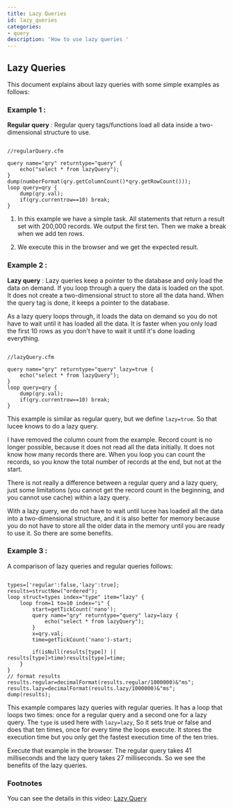 ```yaml
---
title: Lazy Queries
id: lazy_queries
categories:
- query
description: 'How to use lazy queries '
---
```


## Lazy Queries ##

This document explains about lazy queries with some simple examples as follows:

### Example 1 : ###

**Regular query** : Regular query tags/functions load all data inside a two-dimensional structure to use.

```luceescript

//regularQuery.cfm

query name="qry" returntype="query" {
	echo("select * from lazyQuery");
}
dump(numberFormat(qry.getColumnCount()*qry.getRowCount()));
loop query=qry {
	dump(qry.val);
	if(qry.currentrow==10) break;
}
```

1) In this example we have a simple task. All statements that return a result set with 200,000 records. We output the first ten. Then we make a break when we add ten rows.

2) We execute this in the browser and we get the expected result.

### Example 2 : ###

**Lazy query** : Lazy queries keep a pointer to the database and only load the data on demand. If you loop through a query the data is loaded on the spot. It does not create a two-dimensional struct to store all the data hand. When the query tag is done, it keeps a pointer to the database.

As a lazy query loops through, it loads the data on demand so you do not have to wait until it has loaded all the data. It is faster when you only load the first 10 rows as you don't have to wait it until it's done loading everything.

```luceescript

//lazyQuery.cfm

query name="qry" returntype="query" lazy=true {
	echo("select * from lazyQuery");
}
loop query=qry {
	dump(qry.val);
	if(qry.currentrow==10) break;
}

```

This example is similar as regular query, but we define ``lazy=true``. So that lucee knows to do a lazy query.

I have removed the column count from the example. Record count is no longer possible, because it does not read all the data initially. It does not know how many records there are. When you loop you can count the records, so you know the total number of records at the end, but not at the start.

There is not really a difference between a regular query and a lazy query, just some limitations (you cannot get the record count in the beginning, and you cannot use cache) within a lazy query.

With a lazy query, we do not have to wait until lucee has loaded all the data into a two-dimensional structure, and it is also better for memory because you do not have to store all the older data in the memory until you are ready to use it. So there are some benefits.

### Example 3 : ###

A comparison of lazy queries and regular queries follows:

```luceescript

types=['regular':false,'lazy':true];
results=structNew("ordered");
loop struct=types index="type" item="lazy" {
	loop from=1 to=10 index="i" {
		start=getTickCount('nano');
		query name="qry" returntype="query" lazy=lazy {
			echo("select * from lazyQuery");
		}
		x=qry.val;
		time=getTickCount('nano')-start;
		
		if(isNull(results[type]) || results[type]>time)results[type]=time;
	}
}
// format results
results.regular=decimalFormat(results.regular/1000000)&"ms";
results.lazy=decimalFormat(results.lazy/1000000)&"ms";
dump(results);
```

This example compares lazy queries with regular queries. It has a loop that loops two times: once for a regular query and a second one for a lazy query. The ``type`` is used here with ``lazy=lazy``, So it sets true or false and does that ten times, once for every time the loops execute. It stores the execution time but you only get the fastest execution time of the ten tries.

Execute that example in the browser. The regular query takes 41 milliseconds and the lazy query takes 27 milliseconds. So we see the benefits of the lazy queries.

### Footnotes ###

You can see the details in this video:
[Lazy Query](https://youtu.be/X8_TB1py8n0)

